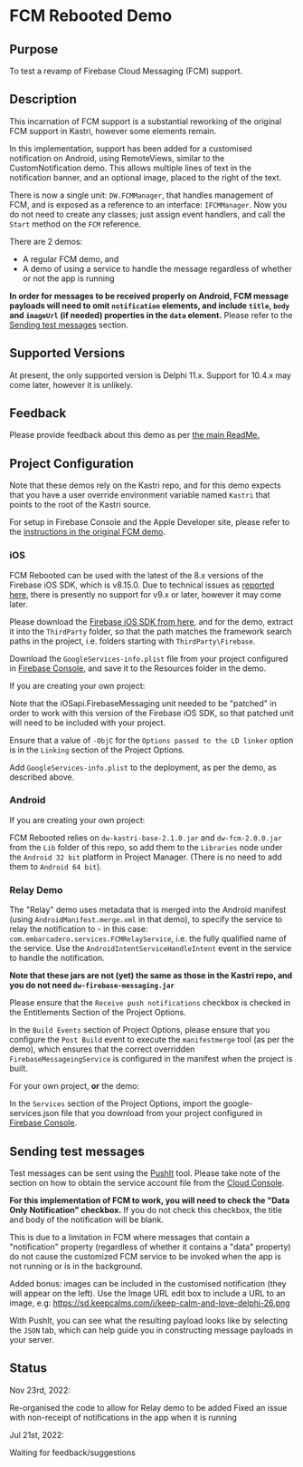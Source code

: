 # FCM Rebooted Demo

## Purpose

To test a revamp of Firebase Cloud Messaging (FCM) support.

## Description

This incarnation of FCM support is a substantial reworking of the original FCM support in Kastri, however some elements remain.

In this implementation, support has been added for a customised notification on Android, using RemoteViews, similar to the CustomNotification demo. This allows multiple lines of text in the notification banner, and an optional image, placed to the right of the text.

There is now a single unit: `DW.FCMManager`, that handles management of FCM, and is exposed as a reference to an interface: `IFCMManager`. Now you do not need to create any classes; just assign event handlers, and call the `Start` method on the `FCM` reference.

There are 2 demos: 

* A regular FCM demo, and
* A demo of using a service to handle the message regardless of whether or not the app is running

**In order for messages to be received properly on Android, FCM message payloads will need to omit `notification` elements, and include `title`, `body` and `imageUrl` (if needed) properties in the `data` element.** Please refer to the [Sending test messages](#sending-test-messages) section.

## Supported Versions

At present, the only supported version is Delphi 11.x. Support for 10.4.x may come later, however it is unlikely.

## Feedback

Please provide feedback about this demo as per [the main ReadMe.](https://github.com/DelphiWorlds/Playground/blob/main/Readme.md)

## Project Configuration

Note that these demos rely on the Kastri repo, and for this demo expects that you have a user override environment variable named `Kastri` that points to the root of the Kastri source.

For setup in Firebase Console and the Apple Developer site, please refer to the [instructions in the original FCM demo](https://github.com/DelphiWorlds/Kastri/blob/master/Demos/FirebaseCloudMessaging/Readme.md).

### iOS

FCM Rebooted can be used with the latest of the 8.x versions of the Firebase iOS SDK, which is v8.15.0. Due to technical issues as [reported here](https://quality.embarcadero.com/browse/RSP-38700), there is presently no support for v9.x or later, however it may come later.

Please download the [Firebase iOS SDK from here](https://github.com/firebase/firebase-ios-sdk/releases/download/v8.15.0/Firebase.zip), and for the demo, extract it into the `ThirdParty` folder, so that the path matches the framework search paths in the project, i.e. folders starting with `ThirdParty\Firebase`.

Download the `GoogleServices-info.plist` file from your project configured in [Firebase Console](https://console.firebase.google.com/), and save it to the Resources folder in the demo.

If you are creating your own project:

Note that the iOSapi.FirebaseMessaging unit needed to be "patched" in order to work with this version of the Firebase iOS SDK, so that patched unit will need to be included with your project.

Ensure that a value of `-ObjC` for the `Options passed to the LD linker` option is in the `Linking` section of the Project Options.

Add `GoogleServices-info.plist` to the deployment, as per the demo, as described above.

### Android

If you are creating your own project:

FCM Rebooted relies on `dw-kastri-base-2.1.0.jar` and `dw-fcm-2.0.0.jar` from the `Lib` folder of this repo, so add them to the `Libraries` node under the `Android 32 bit` platform in Project Manager. (There is no need to add them to `Android 64 bit`).

### Relay Demo

The "Relay" demo uses metadata that is merged into the Android manifest (using `AndroidManifest.merge.xml` in that demo), to specify the service to relay the notification to - in this case: `com.embarcadero.services.FCMRelayService`, i.e. the fully qualified name of the service.
Use the `AndroidIntentServiceHandleIntent` event in the service to handle the notification.

**Note that these jars are not (yet) the same as those in the Kastri repo, and you do not need `dw-firebase-messaging.jar`**

Please ensure that the `Receive push notifications` checkbox is checked in the Entitlements Section of the Project Options.

In the `Build Events` section of Project Options, please ensure that you configure the `Post Build` event to execute the `manifestmerge` tool (as per the demo), which ensures that the correct overridden `FirebaseMessageingService` is configured in the manifest when the project is built.

For your own project, **or** the demo:

In the `Services` section of the Project Options, import the google-services.json file that you download from your project configured in [Firebase Console](https://console.firebase.google.com/).

## Sending test messages

Test messages can be sent using the [PushIt](https://github.com/DelphiWorlds/PushIt) tool. Please take note of the section on how to obtain the service account file from the [Cloud Console](https://console.cloud.google.com/iam-admin/serviceaccounts).

**For this implementation of FCM to work, you will need to check the "Data Only Notification" checkbox.** If you do not check this checkbox, the title and body of the notification will be blank.

This is due to a limitation in FCM where messages that contain a "notification" property (regardless of whether it contains a "data" property) do not cause the customized FCM service to be invoked when the app is not running or is in the background. 

Added bonus: images can be included in the customised notification (they will appear on the left). Use the Image URL edit box to include a URL to an image, e.g: https://sd.keepcalms.com/i/keep-calm-and-love-delphi-26.png

With PushIt, you can see what the resulting payload looks like by selecting the `JSON` tab, which can help guide you in constructing message payloads in your server.

## Status

Nov 23rd, 2022:

Re-organised the code to allow for Relay demo to be added
Fixed an issue with non-receipt of notifications in the app when it is running

Jul 21st, 2022: 

Waiting for feedback/suggestions












